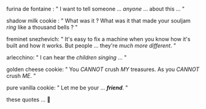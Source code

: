 furina de fontaine   : " I want to tell someone ... *anyone* ... about this ... "


shadow milk cookie : " What was it ? What was it that made your souljam *ring* like a thousand bells ? "


freminet snezhevich: " It's easy to fix a machine when you know how it's built and how it works. But people ... they're *much more different*. "




arlecchino: " I can hear the *children singing* ... "


golden cheese cookie: " You *CANNOT* crush *MY* treasures. As you _CANNOT_ crush *ME*. "



pure vanilla cookie: " Let me be your ... ***friend***. "




these quotes ... 🙁
